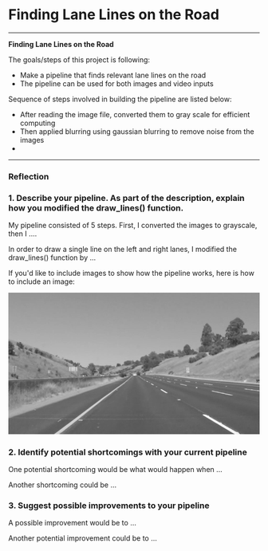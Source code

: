 # **Finding Lane Lines on the Road** 

---

**Finding Lane Lines on the Road**

The goals/steps of this project is following:
* Make a pipeline that finds relevant lane lines on the road
* The pipeline can be used for both images and video inputs


Sequence of steps involved in building the pipeline are listed below:
* After reading the image file, converted them to gray scale for efficient computing
* Then applied blurring using gaussian blurring to remove noise from the images
* 



[//]: # (Image References)

[image1]: ./Images/GrayImage.jpg "GrayscaleImage"

---

### Reflection

### 1. Describe your pipeline. As part of the description, explain how you modified the draw_lines() function.

My pipeline consisted of 5 steps. First, I converted the images to grayscale, then I .... 

In order to draw a single line on the left and right lanes, I modified the draw_lines() function by ...

If you'd like to include images to show how the pipeline works, here is how to include an image: 

![alt text][image1]


### 2. Identify potential shortcomings with your current pipeline


One potential shortcoming would be what would happen when ... 

Another shortcoming could be ...


### 3. Suggest possible improvements to your pipeline

A possible improvement would be to ...

Another potential improvement could be to ...

